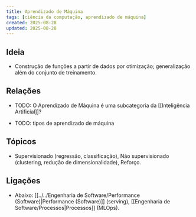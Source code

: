 ```yaml
---
title: Aprendizado de Máquina
tags: [ciência da computação, aprendizado de máquina]
created: 2025-08-28
updated: 2025-08-28
---
```


## Ideia
- Construção de funções a partir de dados por otimização; generalização além do conjunto de treinamento.

## Relações
* TODO: O Aprendizado de Máquina é uma subcategoria da [[Inteligência Artificial]]?
- TODO: tipos de aprendizado de máquina

## Tópicos
- Supervisionado (regressão, classificação), Não supervisionado (clustering, redução de dimensionalidade), Reforço.

## Ligações
- Abaixo: [[../../Engenharia de Software/Performance (Software)|Performance (Software)]] (serving), [[Engenharia de Software/Processos|Processos]] (MLOps).
